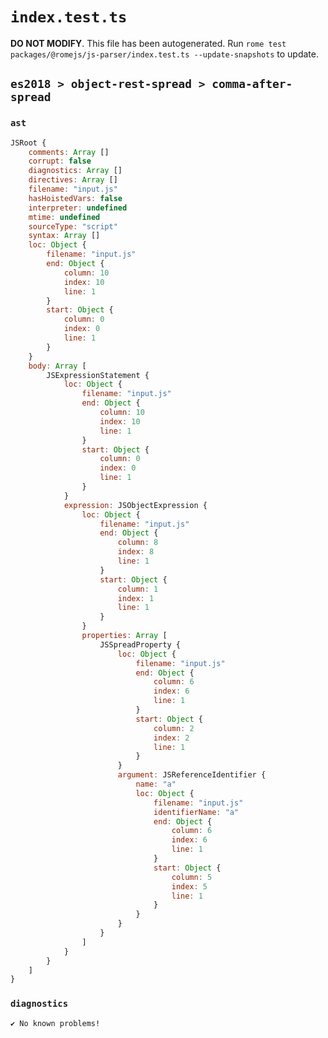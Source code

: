 # `index.test.ts`

**DO NOT MODIFY**. This file has been autogenerated. Run `rome test packages/@romejs/js-parser/index.test.ts --update-snapshots` to update.

## `es2018 > object-rest-spread > comma-after-spread`

### `ast`

```javascript
JSRoot {
	comments: Array []
	corrupt: false
	diagnostics: Array []
	directives: Array []
	filename: "input.js"
	hasHoistedVars: false
	interpreter: undefined
	mtime: undefined
	sourceType: "script"
	syntax: Array []
	loc: Object {
		filename: "input.js"
		end: Object {
			column: 10
			index: 10
			line: 1
		}
		start: Object {
			column: 0
			index: 0
			line: 1
		}
	}
	body: Array [
		JSExpressionStatement {
			loc: Object {
				filename: "input.js"
				end: Object {
					column: 10
					index: 10
					line: 1
				}
				start: Object {
					column: 0
					index: 0
					line: 1
				}
			}
			expression: JSObjectExpression {
				loc: Object {
					filename: "input.js"
					end: Object {
						column: 8
						index: 8
						line: 1
					}
					start: Object {
						column: 1
						index: 1
						line: 1
					}
				}
				properties: Array [
					JSSpreadProperty {
						loc: Object {
							filename: "input.js"
							end: Object {
								column: 6
								index: 6
								line: 1
							}
							start: Object {
								column: 2
								index: 2
								line: 1
							}
						}
						argument: JSReferenceIdentifier {
							name: "a"
							loc: Object {
								filename: "input.js"
								identifierName: "a"
								end: Object {
									column: 6
									index: 6
									line: 1
								}
								start: Object {
									column: 5
									index: 5
									line: 1
								}
							}
						}
					}
				]
			}
		}
	]
}
```

### `diagnostics`

```
✔ No known problems!

```
